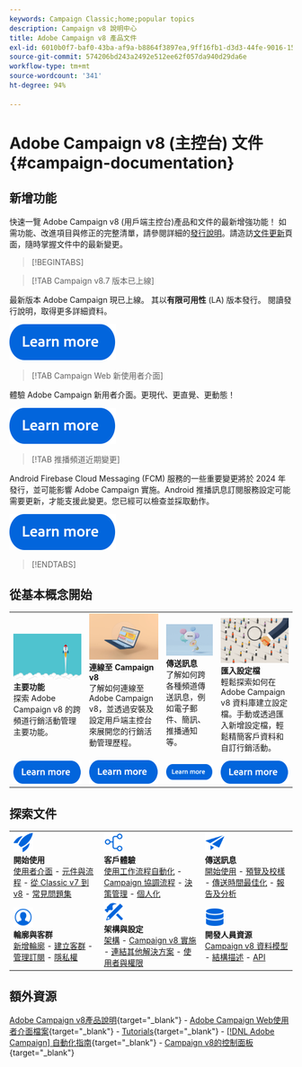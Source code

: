 ```yaml
---
keywords: Campaign Classic;home;popular topics
description: Campaign v8 說明中心
title: Adobe Campaign v8 產品文件
exl-id: 6010b0f7-baf0-43ba-af9a-b8864f3897ea,9ff16fb1-d3d3-44fe-9016-15abffdbc74e
source-git-commit: 574206bd243a2492e512ee62f057da940d29da6e
workflow-type: tm+mt
source-wordcount: '341'
ht-degree: 94%

---
```


# Adobe Campaign v8 (主控台) 文件 {#campaign-documentation}

## 新增功能

快速一覽 Adobe Campaign v8 (用戶端主控台)產品和文件的最新增強功能！ 如需功能、改進項目與修正的完整清單，請參閱詳細的[發行說明](start/release-notes.md)。請造訪[文件更新](start/documentation-updates.md)頁面，隨時掌握文件中的最新變更。

>[!BEGINTABS]

>[!TAB Campaign v8.7 版本已上線]

最新版本 Adobe Campaign 現已上線。 其以&#x200B;**有限可用性** (LA) 版本發行。 閱讀發行說明，取得更多詳細資料。

[![影像](assets/do-not-localize/learn-more-button.svg)](start/release-notes.md)


>[!TAB Campaign Web 新使用者介面]

體驗 Adobe Campaign 新用者介面。更現代、更直覺、更動態！

[![影像](assets/do-not-localize/learn-more-button.svg)](start/campaign-ui.md#ac-web-ui)


>[!TAB 推播頻道近期變更]

Android Firebase Cloud Messaging (FCM) 服務的一些重要變更將於 2024 年發行，並可能影響 Adobe Campaign 實施。Android 推播訊息訂閱服務設定可能需要更新，才能支援此變更。您已經可以檢查並採取動作。

[![影像](assets/do-not-localize/learn-more-button.svg)](../technotes/upgrades/push-technote.md)



>[!ENDTABS]

## 從基本概念開始

<table style="table-layout:fixed">
  <tr style="border: 0;">
    <td>
    <a href="start/whats-new.md"><img src="assets/do-not-localize/start-capabilities.png"></a>
    <div><strong>主要功能</strong><br/>探索 Adobe Campaign v8 的跨頻道行銷活動管理主要功能。</div>
    </td>
    <td>
    <a href="start/connect.md"><img src="assets/do-not-localize/start-connect.jpeg"></a>
    <div><strong>連線至 Campaign v8</strong><br/>了解如何連線至 Adobe Campaign v8，並透過安裝及設定用戶端主控台來展開您的行銷活動管理歷程。</div><br/>
    </td>
    <td>
    <a href="start/create-message.md"><img src="assets/do-not-localize/start-send.jpeg"></a>
    <div><strong>傳送訊息</strong><br/>了解如何跨各種頻道傳送訊息，例如電子郵件、簡訊、推播通知等。
    </div></td>
    <td>
    <a href="audiences/create-profiles.md"><img src="assets/do-not-localize/start-profiles.png"></a>
    <div><strong>匯入設定檔</strong><br/>輕鬆探索如何在 Adobe Campaign v8 資料庫建立設定檔。手動或透過匯入新增設定檔，輕鬆精簡客戶資料和自訂行銷活動。</div>
    </td>
  </tr>
  <tr style="border: 0;">
    <td align="center"><a href="start/whats-new.md"><img src="assets/do-not-localize/learn-more-button.svg"></a></td>
    <td align="center"><a href="start/connect.md"><img src="assets/do-not-localize/learn-more-button.svg"></a></td>
    <td align="center"><a href="start/create-message.md"><img src="assets/do-not-localize/learn-more-button.svg"></a></td>
    <td align="center"><a href="audiences/create-profiles.md"><img src="assets/do-not-localize/learn-more-button.svg"></a></td>
    </tr>
</table>

## 探索文件

<table style="table-layout:auto">
  <tr style="border: 0;">
    <td>
      <img src="assets/do-not-localize/icon-start.svg" width="35px">
    <br/>
      <strong>開始使用</strong><br/><a href="start/campaign-ui.md">使用者介面</a> - <a href="start/ac-components.md">元件與流程</a> - <a href="start/v7-to-v8.md">從 Classic v7 到 v8</a> - <a href="start/campaign-faq.md">常見問題集</a>
    </td>
    <td>
      <img src="assets/do-not-localize/icon-experience.svg" width="35px">
    <br/>
      <strong>客戶體驗</strong><br/><a href="../automation/workflow/about-workflows.md" target="_blank">使用工作流程自動化</a> - <a href="../automation/campaigns/set-up-campaigns.md" target="_blank">Campaign 協調流程</a> - <a href="interaction/interaction.md">決策管理</a> - <a href="send/personalize.md">個人化</a>
    </td>
    <td>
      <img src="assets/do-not-localize/icon-send.svg" width="35px">
    <br/>
      <strong>傳送訊息</strong><br/><a href="start/create-message.md">開始使用</a> - <a href="send/preview-and-proof.md">預覽及校樣</a> - <a href="send/predictive.md">傳送時間最佳化</a> - <a href="reporting/gs-reporting.md">報告及分析</a>
    </td>
  </tr>
  <tr style="border: 0;">
    <td>
      <img src="assets/do-not-localize/icon_profile-audience.svg" width="35px">
    <br/>
      <strong>輪廓與客群</strong><br/><a href="audiences/create-profiles.md">新增輪廓</a> - <a href="audiences/create-audiences.md">建立客群</a> - <a href="start/subscriptions.md">管理訂閱</a> - <a href="start/privacy.md">隱私權</a>
    </td>
    <td>
      <img src="assets/do-not-localize/icon-configure.svg" width="35px">
    <br/>
      <strong>架構與設定</strong><br/><a href="architecture/architecture.md">架構</a> - <a href="start/implement.md">Campaign v8 實施</a> - <a href="connect/integration.md">連結其他解決方案</a> - <a href="start/gs-permissions.md">使用者與權限</a>
    </td>
    <td>
      <img src="assets/do-not-localize/icon-dev.svg" width="35px">
    <br/>
      <strong>開發人員資源</strong><br/><a href="dev/datamodel.md">Campaign v8 資料模型</a> - <a href="dev/schemas.md">結構描述</a> - <a href="dev/api.md">API</a>
    </td>
  </tr>
</table>

## 額外資源

[Adobe Campaign v8產品說明](https://helpx.adobe.com/tw/legal/product-descriptions/adobe-campaign-managed-cloud-services.html){target="_blank"} - [Adobe Campaign Web使用者介面檔案](https://experienceleague.adobe.com/docs/campaign-web/v8/campaign-web-home.html?lang=zh-Hant){target="_blank"} - [Tutorials](https://experienceleague.adobe.com/docs/campaign-learn/tutorials/overview.html?lang=zh-Hant){target="_blank"} - [[!DNL Adobe Campaign] 自動化指南](https://experienceleague.adobe.com/docs/campaign/automation/home.html?lang=zh-Hant){target="_blank"} - [Campaign v8的控制面板](https://experienceleague.adobe.com/docs/control-panel/using/discover-control-panel/key-features.html?lang=zh-Hant){target="_blank"}

